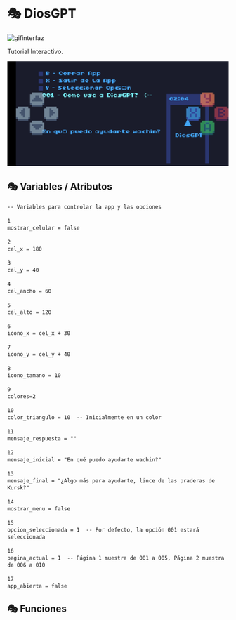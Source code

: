 # 🎭 DiosGPT

![gifinterfaz](./Imagenes/diosgpt.gif)

Tutorial Interactivo.

![interfaz](./Imagenes/DiosGPT.jpg)

## 🎭 Variables / Atributos

```
-- Variables para controlar la app y las opciones

1
mostrar_celular = false

2
cel_x = 180

3
cel_y = 40

4
cel_ancho = 60

5
cel_alto = 120

6
icono_x = cel_x + 30

7
icono_y = cel_y + 40

8
icono_tamano = 10

9
colores=2

10
color_triangulo = 10  -- Inicialmente en un color

11
mensaje_respuesta = ""

12
mensaje_inicial = "En qué puedo ayudarte wachin?"

13
mensaje_final = "¿Algo más para ayudarte, lince de las praderas de Kursk?"

14
mostrar_menu = false

15
opcion_seleccionada = 1  -- Por defecto, la opción 001 estará seleccionada

16
pagina_actual = 1  -- Página 1 muestra de 001 a 005, Página 2 muestra de 006 a 010

17
app_abierta = false
```

## 🎭 Funciones